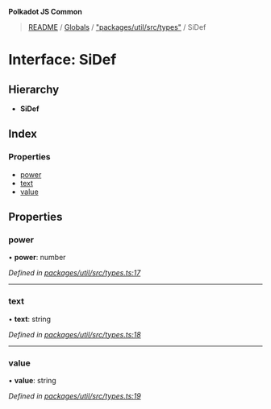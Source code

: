 **Polkadot JS Common**

> [README](../README.md) / [Globals](../globals.md) / ["packages/util/src/types"](../modules/_packages_util_src_types_.md) / SiDef

# Interface: SiDef

## Hierarchy

* **SiDef**

## Index

### Properties

* [power](_packages_util_src_types_.sidef.md#power)
* [text](_packages_util_src_types_.sidef.md#text)
* [value](_packages_util_src_types_.sidef.md#value)

## Properties

### power

•  **power**: number

*Defined in [packages/util/src/types.ts:17](https://github.com/polkadot-js/common/blob/30198d1a/packages/util/src/types.ts#L17)*

___

### text

•  **text**: string

*Defined in [packages/util/src/types.ts:18](https://github.com/polkadot-js/common/blob/30198d1a/packages/util/src/types.ts#L18)*

___

### value

•  **value**: string

*Defined in [packages/util/src/types.ts:19](https://github.com/polkadot-js/common/blob/30198d1a/packages/util/src/types.ts#L19)*
